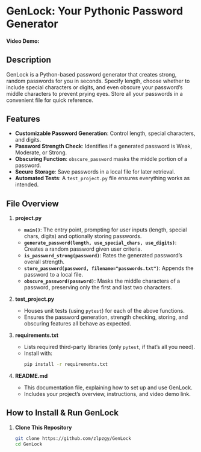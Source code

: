 # GenLock: Your Pythonic Password Generator

#### Video Demo: 

## Description
GenLock is a Python-based password generator that creates strong, random passwords for you in seconds. Specify length, choose whether to include special characters or digits, and even obscure your password’s middle characters to prevent prying eyes. Store all your passwords in a convenient file for quick reference.

## Features
- **Customizable Password Generation**: Control length, special characters, and digits.  
- **Password Strength Check**: Identifies if a generated password is Weak, Moderate, or Strong.  
- **Obscuring Function**: `obscure_password` masks the middle portion of a password.  
- **Secure Storage**: Save passwords in a local file for later retrieval.  
- **Automated Tests**: A `test_project.py` file ensures everything works as intended.

## File Overview
1. **project.py**  
   - **`main()`**: The entry point, prompting for user inputs (length, special chars, digits) and optionally storing passwords.  
   - **`generate_password(length, use_special_chars, use_digits)`**: Creates a random password given user criteria.  
   - **`is_password_strong(password)`**: Rates the generated password’s overall strength.  
   - **`store_password(password, filename="passwords.txt")`**: Appends the password to a local file.  
   - **`obscure_password(password)`**: Masks the middle characters of a password, preserving only the first and last two characters.

2. **test_project.py**  
   - Houses unit tests (using `pytest`) for each of the above functions.  
   - Ensures the password generation, strength checking, storing, and obscuring features all behave as expected.

3. **requirements.txt**  
   - Lists required third-party libraries (only `pytest`, if that’s all you need).  
   - Install with:
     ```bash
     pip install -r requirements.txt
     ```

4. **README.md**  
   - This documentation file, explaining how to set up and use GenLock.  
   - Includes your project’s overview, instructions, and video demo link.

## How to Install & Run GenLock
1. **Clone This Repository**  
   ```bash
   git clone https://github.com/zlpzgy/GenLock
   cd GenLock
